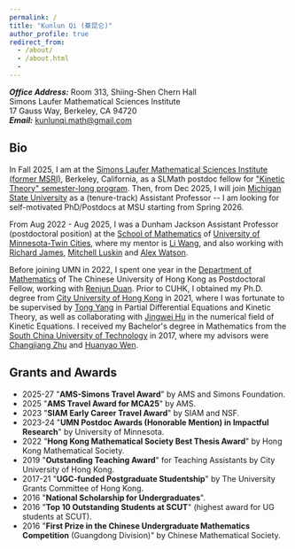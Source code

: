 ```yaml
---
permalink: /
title: "Kunlun Qi (綦昆仑)"
author_profile: true
redirect_from: 
  - /about/
  - /about.html
  - 
---
```

**_Office Address:_** Room 313, Shiing-Shen Chern Hall <br>
Simons Laufer Mathematical Sciences Institute <br>
17 Gauss Way, Berkeley, CA 94720 <br>
**_Email:_** <kunlunqi.math@gmail.com> 

## Bio



In Fall 2025, I am at the [Simons Laufer Mathematical Sciences Institute (former MSRI)](https://www.slmath.org/), Berkeley, California, as a SLMath postdoc fellow for ["Kinetic Theory" semester-long program](https://www.slmath.org/programs/357). Then, from Dec 2025, I will join [Michigan State University](https://msu.edu/) as a (tenure-track) Assistant Professor -- I am looking for self-motivated PhD/Postdocs at MSU starting from Spring 2026.

From Aug 2022 - Aug 2025, I was a Dunham Jackson Assistant Professor (postdoctoral position) at the [School of Mathematics](https://cse.umn.edu/math) of [University of Minnesota-Twin Cities](https://twin-cities.umn.edu/), where my mentor is [Li Wang](https://liwang-umn.github.io/math/), and also working with [Richard James](https://cse.umn.edu/aem/richard-d-james), [Mitchell Luskin](https://cse.umn.edu/math/mitchell-luskin) and [Alex Watson](https://cse.umn.edu/math/alex-watson).

Before joining UMN in 2022, I spent one year in the [Department of Mathematics](https://www.math.cuhk.edu.hk/) of The Chinese University of Hong Kong as Postdoctoral Fellow, working with [Renjun Duan](https://www.math.cuhk.edu.hk/~rjduan/).
Prior to CUHK, I obtained my Ph.D. degree from [City University of Hong Kong](https://www.cityu.edu.hk/ma/) in 2021, where I was fortunate to be supervised by [Tong Yang](https://www.polyu.edu.hk/ama/people/academic-staff/prof-yang-tong/) in Partial Differential Equations and Kinetic Theory, as well as collaborating with [Jingwei Hu](https://jingweihu-math.github.io/webpage/) in the numerical field of Kinetic Equations. I received my Bachelor's degree in Mathematics from the [South China University of Technology](https://www.scut.edu.cn/new/) in 2017, where my advisors were [Changjiang Zhu](http://www2.scut.edu.cn/math/2017/1227/c14582a242269/page.htm) and [Huanyao Wen](http://www2.scut.edu.cn/math/2017/1227/c14582a242252/page.htm).

## Grants and Awards

- 2025-27 "**AMS-Simons Travel Award**" by AMS and Simons Foundation.
- 2025 "**AMS Travel Award for MCA25**" by AMS.
- 2023 "**SIAM Early Career Travel Award**" by SIAM and NSF.
- 2023-24 "**UMN Postdoc Awards (Honorable Mention) in Impactful Research**" by University of Minnesota.
- 2022 "**Hong Kong Mathematical Society Best Thesis Award**" by Hong Kong Mathematical Society. 
- 2019 "**Outstanding Teaching Award**" for Teaching Assistants by City University of Hong Kong.
- 2017-21 "**UGC-funded Postgraduate Studentship**" by The University Grants Committee of Hong Kong. 
- 2016 "**National Scholarship for Undergraduates**".
- 2016 "**Top 10 Outstanding Students at SCUT**" (highest award for UG students at SCUT).
- 2016 "**First Prize in the Chinese Undergraduate Mathematics Competition** (Guangdong Division)" by Chinese Mathematical Society.
